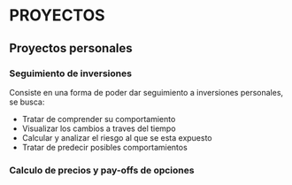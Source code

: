 # PROYECTOS

## Proyectos personales

### Seguimiento de inversiones
Consiste en una forma de poder dar seguimiento a inversiones personales, se busca:
- Tratar de comprender su comportamiento
- Visualizar los cambios a traves del tiempo
- Calcular y analizar el riesgo al que se esta expuesto
- Tratar de predecir posibles comportamientos

### Calculo de precios y pay-offs de opciones

